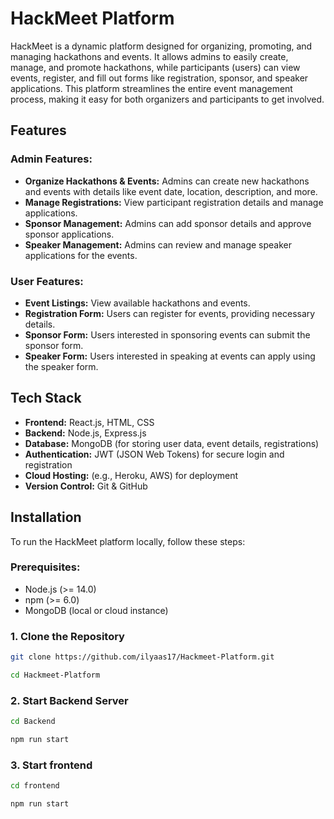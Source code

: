 # HackMeet Platform

HackMeet is a dynamic platform designed for organizing, promoting, and managing hackathons and events. It allows admins to easily create, manage, and promote hackathons, while participants (users) can view events, register, and fill out forms like registration, sponsor, and speaker applications. This platform streamlines the entire event management process, making it easy for both organizers and participants to get involved.

## Features

### Admin Features:
- **Organize Hackathons & Events:** Admins can create new hackathons and events with details like event date, location, description, and more.
- **Manage Registrations:** View participant registration details and manage applications.
- **Sponsor Management:** Admins can add sponsor details and approve sponsor applications.
- **Speaker Management:** Admins can review and manage speaker applications for the events.

### User Features:
- **Event Listings:** View available hackathons and events.
- **Registration Form:** Users can register for events, providing necessary details.
- **Sponsor Form:** Users interested in sponsoring events can submit the sponsor form.
- **Speaker Form:** Users interested in speaking at events can apply using the speaker form.

## Tech Stack

- **Frontend:** React.js, HTML, CSS
- **Backend:** Node.js, Express.js
- **Database:** MongoDB (for storing user data, event details, registrations)
- **Authentication:** JWT (JSON Web Tokens) for secure login and registration
- **Cloud Hosting:** (e.g., Heroku, AWS) for deployment
- **Version Control:** Git & GitHub

## Installation

To run the HackMeet platform locally, follow these steps:

### Prerequisites:
- Node.js (>= 14.0)
- npm (>= 6.0)
- MongoDB (local or cloud instance)

### 1. Clone the Repository
```bash
git clone https://github.com/ilyaas17/Hackmeet-Platform.git
```
```bash
cd Hackmeet-Platform
```
### 2. Start Backend Server
```bash
cd Backend
```
```bash
npm run start
```

### 3. Start frontend
```bash
cd frontend
```
```bash
npm run start
```

